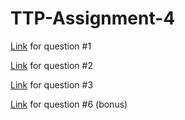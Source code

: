 # TTP-Assignment-4

[Link](https://moe82.github.io/TTP-Assignment-4/question1.html) for question #1

[Link](https://moe82.github.io/TTP-Assignment-4/Problem2.html) for question #2

[Link](https://moe82.github.io/TTP-Assignment-4/Problem3.html) for question #3

[Link](https://moe82.github.io/TTP-Assignment-4/question6.html) for question #6 (bonus)
